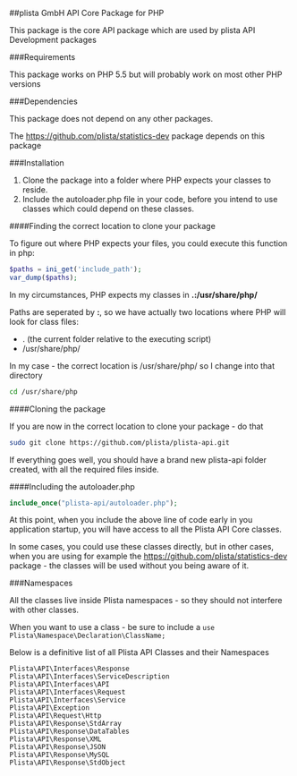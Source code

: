 ##plista GmbH API Core Package for PHP

This package is the core API package which are used by plista API Development packages

###Requirements

This package works on PHP 5.5 but will probably work on most other PHP versions

###Dependencies

This package does not depend on any other packages.

The https://github.com/plista/statistics-dev package depends on this package

###Installation

 1. Clone the package into a folder where PHP expects your classes to reside.
 2. Include the autoloader.php file in your code, before you intend to use classes which could depend on these classes.

####Finding the correct location to clone your package

To figure out where PHP expects your files, you could execute this function in php:
```php
$paths = ini_get('include_path');
var_dump($paths);
```
In my circumstances, PHP expects my classes in **.:/usr/share/php/**

Paths are seperated by **:**, so we have actually two locations where PHP will look for class files:
 * . (the current folder relative to the executing script)
 * /usr/share/php/

In my case - the correct location is /usr/share/php/ so I change into that directory
```bash
cd /usr/share/php
```

####Cloning the package

If you are now in the correct location to clone your package - do that

```bash
sudo git clone https://github.com/plista/plista-api.git 
```

If everything goes well, you should have a brand new plista-api folder created, with all the required files inside.

####Including the autoloader.php

```php
include_once("plista-api/autoloader.php");
```

At this point, when you include the above line of code early in you application startup, you will have access to all the Plista API Core classes.

In some cases, you could use these classes directly, but in other cases, when you are using for example the https://github.com/plista/statistics-dev package - the classes will be used without you being aware of it.

###Namespaces

All the classes live inside Plista namespaces - so they should not interfere with other classes.

When you want to use a class - be sure to include a ``use Plista\Namespace\Declaration\ClassName;``

Below is a definitive list of all Plista API Classes and their Namespaces

```
Plista\API\Interfaces\Response
Plista\API\Interfaces\ServiceDescription
Plista\API\Interfaces\API
Plista\API\Interfaces\Request
Plista\API\Interfaces\Service
Plista\API\Exception
Plista\API\Request\Http
Plista\API\Response\StdArray
Plista\API\Response\DataTables
Plista\API\Response\XML
Plista\API\Response\JSON
Plista\API\Response\MySQL
Plista\API\Response\StdObject
```
